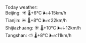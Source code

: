 Today weather:  
Beijing: ☀️ 🌡️+6°C 🌬️↓15km/h  
Tianjin: ☀️ 🌡️+8°C 🌬️↙22km/h  
Shijiazhuang: ☀️ 🌡️+10°C 🌬️↓12km/h  
Tangshan: ⛅️  🌡️+8°C 🌬️↙11km/h  
